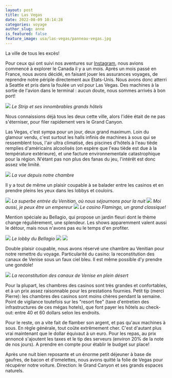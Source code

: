 ```yaml
---
layout: post
title: Las Vegas
date: 2022-08-09 10:14:28
categories: voyage
author_slug: anne
is_featured: false
feature_image: usa/las-vegas/panneau-vegas.jpg
---
```


La ville de tous les excès!

Pour ceux qui ont suivi nos aventures sur <a href="https://www.instagram.com/travelandlife/?hl=fr" target="_blank">Instagram</a>, nous avions commencé à explorer le Canada il y a un mois. Après un mois passé en France, nous avons décidé, en faisant jouer les assurances voyages, de reprendre notre périple directement aux Etats-Unis. Nous avons donc atterri à Seattle et pris dans la foulée un vol pour Las Vegas. Des machines à la sortie de l'avion dans le terminal : aucun doute, nous sommes arrivés à bon port!

![](img/usa/las-vegas/vue-de-nuit-vegas.jpg)
*Le Strip et ses innombrables grands hôtels*

Nous connaissions déjà tous les deux cette ville, alors l'idée était de ne pas s'éterniser, pour filer rapidement vers le Grand Canyon. 

Las Vegas, c'est sympa pour un jour, deux grand maximum. Loin du glamour vendu, c'est surtout les halls infinis de machines à sous qui se ressemblent tous, l'air ultra climatisé, des piscines d'hôtels à l'eau tiède remplies d'américains alcoolisés (on espère que l'eau tiède est due à la température extérieure), et une facture environnementale catastrophique pour la région. N'étant pas non plus des fanas du jeu, l'intérêt est donc assez vite limité.

![](img/usa/las-vegas/vue-chambre-vegas.jpg)
*La vue depuis notre chambre*

Il y a tout de même un plaisir coupable à se balader entre les casinos et en prendre pleins les yeux dans les lobbys et couloirs.

![](img/usa/las-vegas/entree-venitian.jpg)
*La superbe entrée du Venitian, où nous séjournons pour la nuit*
![](img/usa/las-vegas/cesar-palace-tom.jpg)
*Moi aussi, je peux être un empereur*
![](img/usa/las-vegas/entree-flamingo.jpg)
*Le casino Flamingo, un grand classique!*


Mention spéciale au Bellagio, qui propose un jardin fleuri dont le thème change régulièrement, une splendeur. Les shows apparemment valent aussi le détour, mais nous n'avons pas eu le temps d'en profiter.

![](img/usa/las-vegas/bellagio-1.jpg)
*Le lobby du Bellagio*
![](img/usa/las-vegas/bellagio-2.jpg)
![](img/usa/las-vegas/bellagio-3.jpg)

Double plaisir coupable, nous avons réservé une chambre au Venitian pour notre remettre du voyage. Particularité du casino: la reconstitution des canaux de Venise sous un faux ciel bleu. Il est même possible d'y prendre une gondole!

![](img/usa/las-vegas/canaux-venitian.jpg)
*La reconstitution des canaux de Venise en plein désert*

Pour la plupart, les chambres des casinos sont très grandes et confortables, et à un prix assez raisonnable pour les prestations fournies. Petit tip (merci Pierre): les chambres des casinos sont moins chères pendant la semaine. Point de vigilance toutefois sur les "resort fee" (taxe d'entretien des infrastructures de ces mégas hotels), que font payer les hôtels au check-out: entre 40 et 60 dollars selon les endroits.

Pour le reste, on a vite fait de flamber son argent, et pas qu'aux machines à sous. En règle générale, tout coûte extrêmement cher. C'est d'autant plus vrai maintenant que le dollar équivaut à un euro. Pour les repas, au prix annoncé s'ajoutent les taxes et le tip des serveurs (environ 20% de la note de nos jours). A prendre en compte pour établir le budget sur place! 

Après une nuit bien reposante et un énorme petit déjeuner à base de gaufres, de bacon et d'omelettes, nous avons quitté la folie de Vegas pour récupérer notre voiture. Direction: le Grand Canyon et ses grands espaces naturels.
